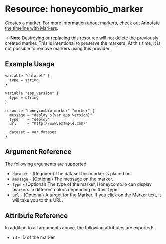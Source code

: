 # Resource: honeycombio_marker

Creates a marker. For more information about markers, check out [Annotate the timeline with Markers](https://docs.honeycomb.io/working-with-your-data/customizing-your-query/markers/).

-> **Note** Destroying or replacing this resource will not delete the previously created marker. This is intentional to preserve the markers. At this time, it is not possible to remove markers using this provider.

## Example Usage

```hcl
variable "dataset" {
  type = string
}

variable "app_version" {
  type = string
}

resource "honeycombio_marker" "marker" {
  message = "deploy ${var.app_version}"
  type    = "deploy"
  url     = "http://www.example.com/"

  dataset = var.dataset
}
```

## Argument Reference

The following arguments are supported:

* `dataset` - (Required) The dataset this marker is placed on.
* `message` - (Optional) The message on the marker.
* `type` - (Optional) The type of the marker, Honeycomb.io can display markers in different colors depending on their type.
* `url` - (Optional) A target for the Marker. If you click on the Marker text, it will take you to this URL.

## Attribute Reference

In addition to all arguments above, the following attributes are exported:

* `id` - ID of the marker.
